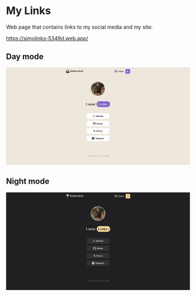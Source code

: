 # My Links

Web page that contains links to my social media and my site:

<https://simolinks-5349d.web.app/>

## Day mode

![light](./src/image/light.png)

## Night mode

![dark](./src/image/dark.png)
